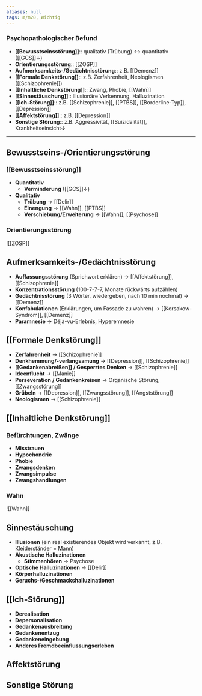 ```yaml
---
aliases: null
tags: m/m20, Wichtig
---
```

### Psychopathologischer Befund
- **[[Bewusstseinsstörung]]**:: qualitativ (Trübung) ↔ quantitativ ([[GCS]]↓)
- **Orientierungsstörung**:: [[ZOSP]]
- **Aufmerksamkeits-/Gedächtnisstörung**:: z.B. [[Demenz]]
- **[[Formale Denkstörung]]**:: z.B. Zerfahrenheit, Neologismen ([[Schizophrenie]])
- **[[Inhaltliche Denkstörung]]**:: Zwang, Phobie, [[Wahn]]
- **[[Sinnestäuschung]]**:: Illusionäre Verkennung, Halluzination
- **[[Ich-Störung]]**:: z.B. [[Schizophrenie]], [[PTBS]], [[Borderline-Typ]], [[Depression]]
- **[[Affektstörung]]**:: z.B. [[Depression]]
- **Sonstige Störung**:: z.B. Aggressivität, [[Suizidalität]], Krankheitseinsicht↓
---

## Bewusstseins-/Orientierungsstörung
### [[Bewusstseinsstörung]]
- **Quantitativ**
	- **Verminderung** ([[GCS]]↓)
- **Qualitativ**
	- **Trübung** → [[Delir]]
	- **Einengung** → [[Wahn]], [[PTBS]]
	- **Verschiebung/Erweiterung** → [[Wahn]], [[Psychose]]
### Orientierungsstörung
![[ZOSP]]
## Aufmerksamkeits-/Gedächtnisstörung
- **Auffassungsstörung** (Sprichwort erklären) → [[Affektstörung]], [[Schizophrenie]]
- **Konzentrationsstörung** (100-7-7-7, Monate rückwärts aufzählen)
- **Gedächtnisstörung** (3 Wörter, wiedergeben, nach 10 min nochmal) → [[Demenz]]
- **Konfabulationen** (Erklärungen, um Fassade zu wahren) → [[Korsakow-Syndrom]], [[Demenz]]
- **Paramnesie** → Déjà-vu-Erlebnis, Hyperemnesie
## [[Formale Denkstörung]]
- **Zerfahrenheit** → [[Schizophrenie]]
- **Denkhemmung/-verlangsamung** → [[Depression]], [[Schizophrenie]]
- **[[Gedankenabreißen]] / Gesperrtes Denken** → [[Schizophrenie]]
- **Ideenflucht** → [[Manie]]
- **Perseveration / Gedankenkreisen** → Organische Störung, [[Zwangsstörung]]
- **Grübeln** → [[Depression]], [[Zwangsstörung]], [[Angststörung]]
- **Neologismen** → [[Schizophrenie]]
## [[Inhaltliche Denkstörung]]
### Befürchtungen, Zwänge
- **Misstrauen**
- **Hypochondrie**
- **Phobie**
- **Zwangsdenken**
- **Zwangsimpulse**
- **Zwangshandlungen**
### Wahn
![[Wahn]]
## Sinnestäuschung
- **Illusionen** (ein real existierendes Objekt wird verkannt, z.B. Kleiderständer = Mann)
- **Akustische Halluzinationen** 
	- **Stimmenhören** → Psychose
- **Optische Halluzinationen** → [[Delir]]
- **Körperhalluzinationen**
- **Geruchs-/Geschmackshalluzinationen**
## [[Ich-Störung]]
- **Derealisation**
- **Depersonalisation**
- **Gedankenausbreitung**
- **Gedankenentzug**
- **Gedankeneingebung**
- **Anderes Fremdbeeinflussungserleben**
## Affektstörung

## Sonstige Störung